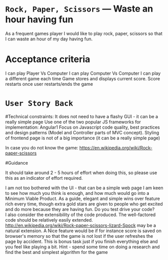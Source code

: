 # `Rock, Paper, Scissors` — Waste an hour having fun 

As a frequent games player I would like to play rock, paper, scissors so that I can waste an hour of my day having fun.


# Acceptance criteria
I can play Player Vs Computer
I can play Computer Vs Computer
I can play a different game each time
Game stores and displays current score. Score restarts once user restarts/ends the game
# `User Story Back`

#Technical constraints:
  It does not need to have a flashy GUI - it can be a really simple page
  Use one of the two popular JS frameworks for implementation: Angular1 
  Focus on Javascript code quality, best practices and design patterns (Model and Controller parts of MVC concept). Styling of frontend page is not of a big importance (it can be a really simple page) 

  In case you do not know the game: https://en.wikipedia.org/wiki/Rock-paper-scissors

#Guidance

It should take around 2 - 5 hours of effort when doing this, so please use this as an indicator of effort required.

I am not too bothered with the UI - that can be a simple web page
I am keen to see how much you think is enough, and how much would go into a Minimum Viable Product.  As a guide, elegant and simple wins over feature rich every time, though extra gold stars are given to people who get excited and do more because they are having fun.
Do you test drive your code?  
I also consider the extensibility of the code produced. The well-factored code should be relatively easily extended. http://en.wikipedia.org/wiki/Rock-paper-scissors-lizard-Spock may be a natural extension.
A Nice feature would be if for instance score is saved on browser's memory so that the game is not lost if the user refreshes the page by accident. This is bonus task just if you finish everything else and you feel like playing a bit.
Hint - spend some time on doing a research and find the best and simplest algorithm for the game